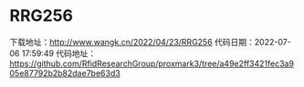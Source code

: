# RRG256
下载地址：http://www.wangk.cn/2022/04/23/RRG256
代码日期：2022-07-06 17:59:49
代码地址：https://github.com/RfidResearchGroup/proxmark3/tree/a49e2ff3421fec3a905e87792b2b82dae7be63d3
